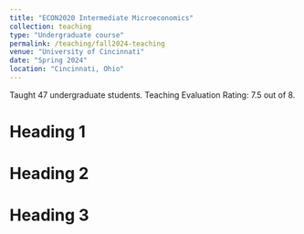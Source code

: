 ```yaml
---
title: "ECON2020 Intermediate Microeconomics"
collection: teaching
type: "Undergraduate course"
permalink: /teaching/fall2024-teaching
venue: "University of Cincinnati"
date: "Spring 2024"
location: "Cincinnati, Ohio"
---
```


Taught 47 undergraduate students. Teaching Evaluation Rating: 7.5 out of 8.

Heading 1
======

Heading 2
======

Heading 3
======